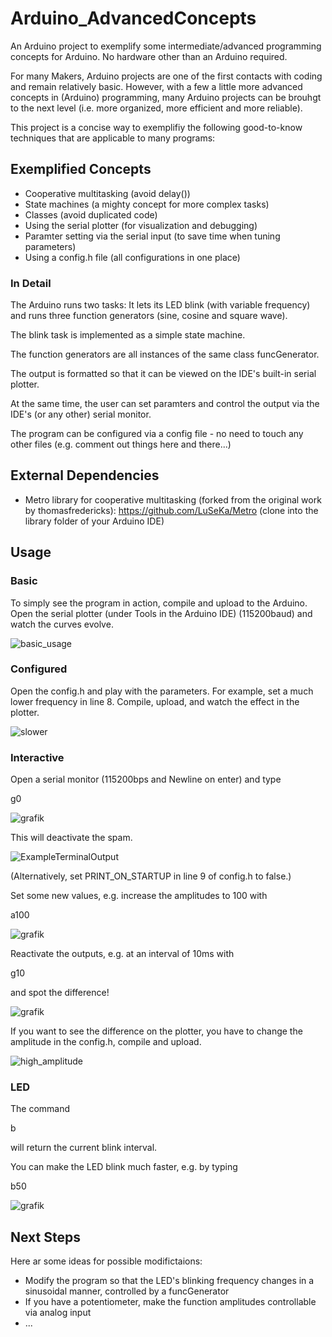 # Arduino_AdvancedConcepts
An Arduino project to exemplify some intermediate/advanced programming concepts for Arduino.
No hardware other than an Arduino required.

For many Makers, Arduino projects are one of the first contacts with coding and remain relatively basic.
However, with a few a little more advanced concepts in (Arduino) programming, many Arduino projects can be brouhgt to the next level (i.e. more organized, more efficient and more reliable).

This project is a concise way to exemplifiy the following good-to-know techniques that are applicable to many programs:

## Exemplified Concepts
* Cooperative multitasking (avoid delay())
* State machines (a mighty concept for more complex tasks)
* Classes (avoid duplicated code)
* Using the serial plotter (for visualization and debugging)
* Paramter setting via the serial input (to save time when tuning parameters)
* Using a config.h file (all configurations in one place)

### In Detail

The Arduino runs two tasks: It lets its LED blink (with variable frequency) and runs three function generators (sine, cosine and square wave).

The blink task is implemented as a simple state machine.

The function generators are all instances of the same class funcGenerator.

The output is formatted so that it can be viewed on the IDE's built-in serial plotter.

At the same time, the user can set paramters and control the output via the IDE's (or any other) serial monitor.

The program can be configured via a config file - no need to touch any other files (e.g. comment out things here and there...)


## External Dependencies

* Metro library for cooperative multitasking (forked from the original work by thomasfredericks):
https://github.com/LuSeKa/Metro (clone into the library folder of your Arduino IDE)

## Usage

### Basic
To simply see the program in action, compile and upload to the Arduino. Open the serial plotter (under Tools in the Arduino IDE) (115200baud) and watch the curves evolve.

![basic_usage](https://user-images.githubusercontent.com/8363989/53285932-72482280-3767-11e9-8290-0e89f62e43c8.gif)

### Configured
Open the config.h and play with the parameters. For example, set a much lower frequency in line 8. Compile, upload, and watch the effect in the plotter.

![slower](https://user-images.githubusercontent.com/8363989/53286004-4ed1a780-3768-11e9-995e-fffdd6fbe428.gif)

### Interactive
Open a serial monitor (115200bps and Newline on enter) and type

g0

![grafik](https://user-images.githubusercontent.com/8363989/52743826-35e42c00-2fdb-11e9-9d82-84106a4d4909.png)

This will deactivate the spam.

![ExampleTerminalOutput](https://user-images.githubusercontent.com/8363989/52742703-a3db2400-2fd8-11e9-93e0-5cd8025d24f4.png)

(Alternatively, set PRINT_ON_STARTUP in line 9 of config.h to false.)

Set some new values, e.g. increase the amplitudes to 100 with

a100

![grafik](https://user-images.githubusercontent.com/8363989/52742868-0c2a0580-2fd9-11e9-9d6c-cb85d7a89320.png)


Reactivate the outputs, e.g. at an interval of 10ms with

g10

and spot the difference!

![grafik](https://user-images.githubusercontent.com/8363989/52743939-7e9be500-2fdb-11e9-9e00-1c12dd019c4c.png)

If you want to see the difference on the plotter, you have to change the amplitude in the config.h, compile and upload.

![high_amplitude](https://user-images.githubusercontent.com/8363989/53286035-a8d26d00-3768-11e9-8258-fcadb25c3e4a.gif)

### LED
The command

b

will return the current blink interval.

You can make the LED blink much faster, e.g. by typing

b50

![grafik](https://user-images.githubusercontent.com/8363989/52746634-40ee8a80-2fe2-11e9-85d2-2476c1a4943d.png)

## Next Steps
Here ar some ideas for possible modifictaions:

* Modify the program so that the LED's blinking frequency changes in a sinusoidal manner, controlled by a funcGenerator
* If you have a potentiometer, make the function amplitudes controllable via analog input
* ...
